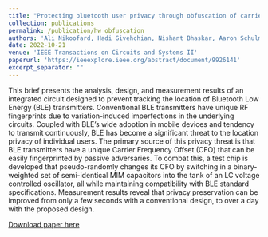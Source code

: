 ```yaml
---
title: "Protecting bluetooth user privacy through obfuscation of carrier frequency offset"
collection: publications
permalink: /publication/hw_obfuscation
authors: 'Ali Nikoofard, Hadi Givehchian, Nishant Bhaskar, Aaron Schulman, Dinesh Bharadia, Patrick P Mercier'
date: 2022-10-21
venue: 'IEEE Transactions on Circuits and Systems II'
paperurl: 'https://ieeexplore.ieee.org/abstract/document/9926141'
excerpt_separator: ""
---
```

This brief presents the analysis, design, and measurement results of an integrated circuit designed to prevent tracking the location of Bluetooth Low Energy (BLE) transmitters. Conventional BLE transmitters have unique RF fingerprints due to variation-induced imperfections in the underlying circuits. Coupled with BLE’s wide adoption in mobile devices and tendency to transmit continuously, BLE has become a significant threat to the location privacy of individual users. The primary source of this privacy threat is that BLE transmitters have a unique Carrier Frequency Offset (CFO) that can be easily fingerprinted by passive adversaries. To combat this, a test chip is developed that pseudo-randomly changes its CFO by switching in a binary-weighted set of semi-identical MIM capacitors into the tank of an LC voltage controlled oscillator, all while maintaining compatibility with BLE standard specifications. Measurement results reveal that privacy preservation can be improved from only a few seconds with a conventional design, to over a day with the proposed design.

[Download paper here](https://ieeexplore.ieee.org/abstract/document/9926141)
